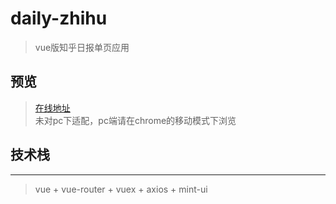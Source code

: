 # daily-zhihu

> vue版知乎日报单页应用  
## 预览  
> [在线地址](http://111.230.131.120)  
未对pc下适配，pc端请在chrome的移动模式下浏览  
## 技术栈  
***  
> vue + vue-router + vuex + axios + mint-ui
 

